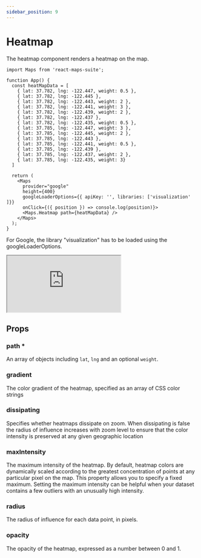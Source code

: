 ```yaml
---
sidebar_position: 9
---
```


# Heatmap

The heatmap component renders a heatmap on the map.

```tsx
import Maps from 'react-maps-suite';

function App() {
  const heatMapData = [
    { lat: 37.782, lng: -122.447, weight: 0.5 },
    { lat: 37.782, lng: -122.445 },
    { lat: 37.782, lng: -122.443, weight: 2 },
    { lat: 37.782, lng: -122.441, weight: 3 },
    { lat: 37.782, lng: -122.439, weight: 2 },
    { lat: 37.782, lng: -122.437 },
    { lat: 37.782, lng: -122.435, weight: 0.5 },
    { lat: 37.785, lng: -122.447, weight: 3 },
    { lat: 37.785, lng: -122.445, weight: 2 },
    { lat: 37.785, lng: -122.443 },
    { lat: 37.785, lng: -122.441, weight: 0.5 },
    { lat: 37.785, lng: -122.439 },
    { lat: 37.785, lng: -122.437, weight: 2 },
    { lat: 37.785, lng: -122.435, weight: 3}
  ]

  return (
    <Maps
      provider="google"
      height={400}
      googleLoaderOptions={{ apiKey: '', libraries: ['visualization' ]}}
      onClick={({ position }) => console.log(position)}>
      <Maps.Heatmap path={heatMapData} />
    </Maps>
  );
}
```

For Google, the library "visualization" has to be loaded using the googleLoaderOptions.

<iframe src="https://codesandbox.io/embed/pedantic-hertz-9j0b9r?fontsize=14&hidenavigation=1&theme=dark"
     style={{width: '100%', height: '500px', border:0, borderRadius: '4px', overflow: 'hidden'}}     title="pedantic-hertz-9j0b9r"
     allow="accelerometer; ambient-light-sensor; camera; encrypted-media; geolocation; gyroscope; hid; microphone; midi; payment; usb; vr; xr-spatial-tracking"
     sandbox="allow-forms allow-modals allow-popups allow-presentation allow-same-origin allow-scripts"
   ></iframe>

## Props

### path *
An array of objects including `lat`, `lng` and an optional `weight`.

### gradient

The color gradient of the heatmap, specified as an array of CSS color strings

### dissipating

Specifies whether heatmaps dissipate on zoom. When dissipating is false the radius of influence increases with zoom level to ensure that the color intensity is preserved at any given geographic location

### maxIntensity
The maximum intensity of the heatmap. By default, heatmap colors are dynamically scaled according to the greatest concentration of points at any particular pixel on the map. This property allows you to specify a fixed maximum. Setting the maximum intensity can be helpful when your dataset contains a few outliers with an unusually high intensity.

### radius
The radius of influence for each data point, in pixels.

### opacity

The opacity of the heatmap, expressed as a number between 0 and 1.
